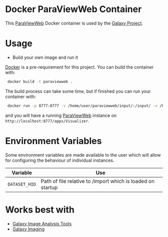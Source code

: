 Docker ParaViewWeb Container
========================


This [ParaViewWeb](http://paraviewweb.kitware.com/) Docker container is used by the [Galaxy Project](https://galaxyproject.org/).

Usage
=====

* Build your own image and run it

 [Docker](https://www.docker.com) is a pre-requirement for this project. You can build the container with:
 ```bash
  docker build -t paraviewweb .
 ```
 The build process can take some time, but if finished you can run your container with:
 ```bash
  docker run -p 8777:8777 -v /home/user/paraviewweb/input/:/input/ -v /home/user/paraviewweb/output/:/output/ paraviewweb
 ```
 and you will have a running [ParaViewWeb](http://paraviewweb.kitware.com/) instance on ``http://localhost:8777/apps/Visualizer``.

 Environment Variables
 =====================

 Some environment variables are made available to the user which will allow for configuring the behaviour of individual instances.

 Variable            | Use
 ------------------- | ---
 `DATASET_HID`           | Path of file relative to /import which is loaded on startup

Works best with
=====================

 * [Galaxy Image Analysis Tools](https://github.com/ThomasWollmann/galaxy-image-analysis)
 * [Galaxy Imaging](https://github.com/bgruening/docker-galaxy-imaging)
